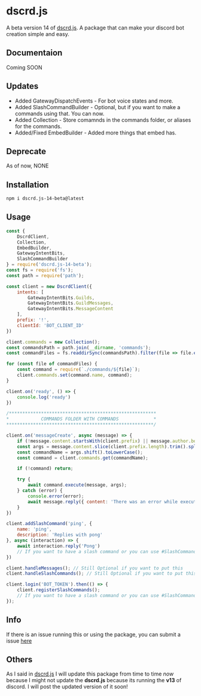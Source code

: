 # dscrd.js

A beta version 14 of [dscrd.js](https://www.npmjs.com/package/dscrd.js?activeTab=readme). A package that can make your discord bot creation simple and easy.

## Documentaion

Coming SOON

## Updates

- Added GatewayDispatchEvents - For bot voice states and more.
- Added SlashCommandBuilder - Optional, but if you want to make a commands using that. You can now.
- Added Collection - Store comamnds in the commands folder, or aliases for the commands.
- Added/Fixed EmbedBuilder - Added more things that embed has.

## Deprecate

As of now, NONE

## Installation

```bash
npm i dscrd.js-14-beta@latest
```

## Usage

```js
const { 
    DscrdClient, 
    Collection, 
    EmbedBuilder, 
    GatewayIntentBits,
    SlashCommandBuilder
} = require('dscrd.js-14-beta');
const fs = require('fs');
const path = require('path');

const client = new DscrdClient({
    intents: [
        GatewayIntentBits.Guilds,
        GatewayIntentBits.GuildMessages,
        GatewayIntentBits.MessageContent
    ],
    prefix: '!',
    clientId: 'BOT_CLIENT_ID'
})

client.commands = new Collection();
const commandsPath = path.join(__dirname, 'commands');
const commandFiles = fs.readdirSync(commandsPath).filter(file => file.endsWith('.js'));

for (const file of commandFiles) {
    const command = require(`./commands/${file}`);
    client.commands.set(command.name, command);
}

client.on('ready', () => {
    console.log('ready')
})

/*******************************************************
*            COMMANDS FOLDER WITH COMMANDS             *
*******************************************************/

client.on('messageCreate', async (message) => {
    if (!message.content.startsWith(client.prefix) || message.author.bot) return;
    const args = message.content.slice(client.prefix.length).trim().split(/ +/);
    const commandName = args.shift().toLowerCase();
    const command = client.commands.get(commandName);

    if (!command) return;

    try {
        await command.execute(message, args);
    } catch (error) {
        console.error(error);
        await message.reply({ content: 'There was an error while executing this command!' });
    }
})

client.addSlashCommand('ping', {
    name: 'ping',
    description: 'Replies with pong'
}, async (interaction) => {
    await interaction.reply('Pong')
    // If you want to have a slash command or you can use #SlashCommandBuilder instead
})

client.handleMessages(); // Still Optional if you want to put this
client.handleSlashCommands(); // Still Optional if you want to put this

client.login('BOT_TOKEN').then(() => {
    client.registerSlashCommands(); 
    // If you want to have a slash command or you can use #SlashCommandBuilder instead
});
```

## Info

If there is an issue running this or using the package, you can submit a issue [here](https://github.com/ItzCrizt/dscrd.js/issues)

## Others

As I said in [dscrd.js](https://www.npmjs.com/package/dscrd.js?activeTab=readme) I will update this package from time to time *now* because I might not update the __dscrd.js__ because its running the **v13** of discord. I will post the updated version of it soon!

